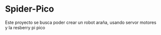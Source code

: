# Spider-Pico
Este proyecto se busca poder crear un robot araña, usando servor motores y la resberry pi pico
